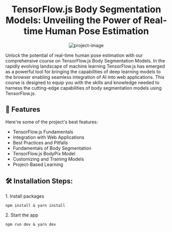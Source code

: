 <h1 align="center" id="title">TensorFlow.js Body Segmentation Models: Unveiling the Power of Real-time Human Pose Estimation</h1>

<p align="center"><img src="https://img.youtube.com/vi/Uk4DQybMkKY/maxresdefault.jpg" alt="project-image"></p>

<p id="description">Unlock the potential of real-time human pose estimation with our comprehensive course on TensorFlow.js Body Segmentation Models. In the rapidly evolving landscape of machine learning TensorFlow.js has emerged as a powerful tool for bringing the capabilities of deep learning models to the browser enabling seamless integration of AI into web applications. This course is designed to equip you with the skills and knowledge needed to harness the cutting-edge capabilities of body segmentation models using TensorFlow.js.</p>

  
  
<h2>🧐 Features</h2>

Here're some of the project's best features:

*   TensorFlow.js Fundamentals
*   Integration with Web Applications
*   Best Practices and Pitfalls
*   Fundamentals of Body Segmentation
*   TensorFlow.js BodyPix Model
*   Customizing and Training Models
*   Project-Based Learning

<h2>🛠️ Installation Steps:</h2>

<p>1. Install packages</p>

```
npm install & yarn install
```

<p>2. Start the app</p>

```
npm run dev & yarn dev
```
